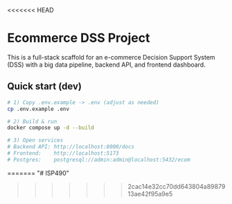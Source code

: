 <<<<<<< HEAD
# Ecommerce DSS Project

This is a full-stack scaffold for an e-commerce Decision Support System (DSS) with a big data pipeline, backend API, and frontend dashboard.

## Quick start (dev)
```bash
# 1) Copy .env.example -> .env (adjust as needed)
cp .env.example .env

# 2) Build & run
docker compose up -d --build

# 3) Open services
# Backend API: http://localhost:8000/docs
# Frontend:    http://localhost:5173
# Postgres:    postgresql://admin:admin@localhost:5432/ecom
```
=======
"# ISP490" 
>>>>>>> 2cac14e32cc70dd643804a8987913ae42f95a9e5
